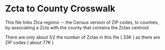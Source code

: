 # Zcta to County Crosswalk

This file links Ztca regions -- the Census version of ZIP codes, to counties, by
associating a Zcta with the county that contains the Zctas centroid. 

There are only about 1/2 the number of Zctas in this file ( 33K ) as there are ZIP codes
( about 77K )
